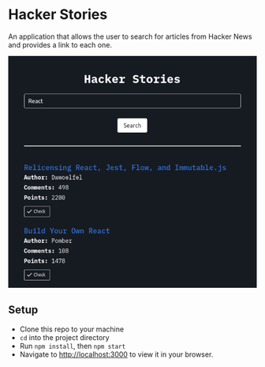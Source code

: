 # Hacker Stories

An application that allows the user to search for articles from Hacker News and provides a link to each one.

![Hacker stories app](https://github.com/toluagboola/hacker-stories/blob/master/hacker-stories.png)

## Setup

- Clone this repo to your machine
- `cd` into the project directory
- Run `npm install`, then `npm start`
- Navigate to [http://localhost:3000](http://localhost:3000) to view it in your browser.
